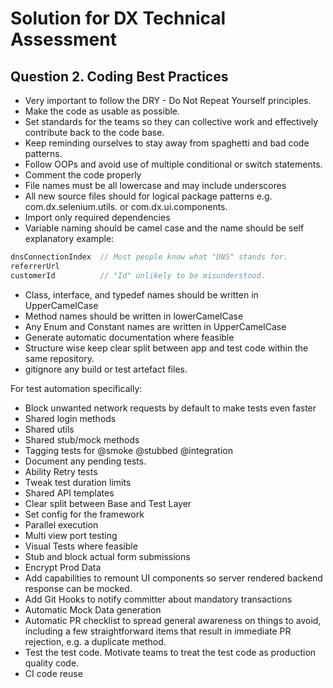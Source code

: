 # Solution for DX Technical Assessment

## Question 2. Coding Best Practices

- Very important to follow the DRY - Do Not Repeat Yourself principles.
- Make the code as usable as possible.
- Set standards for the teams so they can collective work and effectively contribute back to the code base.
- Keep reminding ourselves to stay away from spaghetti and bad code patterns.
- Follow OOPs and avoid use of multiple conditional or switch statements.
- Comment the code properly
- File names must be all lowercase and may include underscores
- All new source files should for logical package patterns e.g. com.dx.selenium.utils. or com.dx.ui.components.
- Import only required dependencies
- Variable naming should be camel case and the name should be self explanatory
example:
```java
dnsConnectionIndex  // Most people know what "DNS" stands for.
referrerUrl
customerId          // "Id" unlikely to be misunderstood.
```
- Class, interface, and typedef names should be written in UpperCamelCase
- Method names should be written in lowerCamelCase
- Any Enum and Constant names are written in UpperCamelCase
- Generate automatic documentation where feasible
- Structure wise keep clear split between app and test code within the same repository.
- gitignore any build or test artefact files.

For test automation specifically:
- Block unwanted network requests by default to make tests even faster
- Shared login methods
- Shared utils
- Shared stub/mock methods
- Tagging tests for @smoke @stubbed @integration
- Document any pending tests.
- Ability Retry tests
- Tweak test duration limits
- Shared API templates
- Clear split between Base and Test Layer
- Set config for the framework
- Parallel execution
- Multi view port testing
- Visual Tests where feasible
- Stub and block actual form submissions
- Encrypt Prod Data
- Add capabilities to remount UI components so server rendered backend response can be mocked.
- Add Git Hooks to notify committer about mandatory transactions
- Automatic Mock Data generation
- Automatic PR checklist to spread general awareness on things to avoid, including a few straightforward items that result in immediate PR rejection, e.g. a duplicate method.
- Test the test code. Motivate teams to treat the test code as production quality code.
- CI code reuse